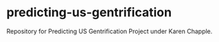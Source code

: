 # predicting-us-gentrification
Repository for Predicting US Gentrification Project under Karen Chapple.
